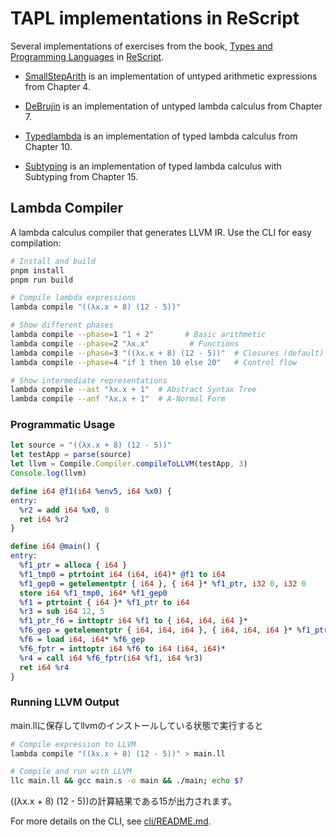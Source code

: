 # TAPL implementations in ReScript

Several implementations of exercises from the book, [Types and Programming Languages](https://www.cis.upenn.edu/~bcpierce/tapl) in [ReScript](https://rescript-lang.org).

- [SmallStepArith](https://github.com/dowdiness/tapl-rescript/blob/main/src/SmallStepArith.res) is an implementation of untyped arithmetic expressions from Chapter 4.

- [DeBrujin](https://github.com/dowdiness/tapl-rescript/blob/main/src/DeBrujin.res) is an implementation of untyped lambda calculus from Chapter 7.

- [Typedlambda](https://github.com/dowdiness/tapl-rescript/blob/main/src/Typedlambda.res) is an implementation of typed lambda calculus from Chapter 10.

- [Subtyping](https://github.com/dowdiness/tapl-rescript/blob/main/src/Subtyping.res) is an implementation of typed lambda calculus with Subtyping from Chapter 15.

## Lambda Compiler

A lambda calculus compiler that generates LLVM IR. Use the CLI for easy compilation:

```bash
# Install and build
pnpm install
pnpm run build

# Compile lambda expressions
lambda compile "((λx.x + 8) (12 - 5))"

# Show different phases
lambda compile --phase=1 "1 + 2"       # Basic arithmetic
lambda compile --phase=2 "λx.x"         # Functions
lambda compile --phase=3 "((λx.x + 8) (12 - 5))"  # Closures (default)
lambda compile --phase=4 "if 1 then 10 else 20"   # Control flow

# Show intermediate representations
lambda compile --ast "λx.x + 1"  # Abstract Syntax Tree
lambda compile --anf "λx.x + 1"  # A-Normal Form
```

### Programmatic Usage

```js
let source = "((λx.x + 8) (12 - 5))"
let testApp = parse(source)
let llvm = Compile.Compiler.compileToLLVM(testApp, 3)
Console.log(llvm)
```

```llvm
define i64 @f1(i64 %env5, i64 %x0) {
entry:
  %r2 = add i64 %x0, 8
  ret i64 %r2
}

define i64 @main() {
entry:
  %f1_ptr = alloca { i64 }
  %f1_tmp0 = ptrtoint i64 (i64, i64)* @f1 to i64
  %f1_gep0 = getelementptr { i64 }, { i64 }* %f1_ptr, i32 0, i32 0
  store i64 %f1_tmp0, i64* %f1_gep0
  %f1 = ptrtoint { i64 }* %f1_ptr to i64
  %r3 = sub i64 12, 5
  %f1_ptr_f6 = inttoptr i64 %f1 to { i64, i64, i64 }*
  %f6_gep = getelementptr { i64, i64, i64 }, { i64, i64, i64 }* %f1_ptr_f6, i32 0, i32 0
  %f6 = load i64, i64* %f6_gep
  %f6_fptr = inttoptr i64 %f6 to i64 (i64, i64)*
  %r4 = call i64 %f6_fptr(i64 %f1, i64 %r3)
  ret i64 %r4
}
```

### Running LLVM Output

main.llに保存してllvmのインストールしている状態で実行すると

```sh
# Compile expression to LLVM
lambda compile "((λx.x + 8) (12 - 5))" > main.ll

# Compile and run with LLVM
llc main.ll && gcc main.s -o main && ./main; echo $?
```

((λx.x + 8) (12 - 5))の計算結果である15が出力されます。

For more details on the CLI, see [cli/README.md](./cli/README.md).
